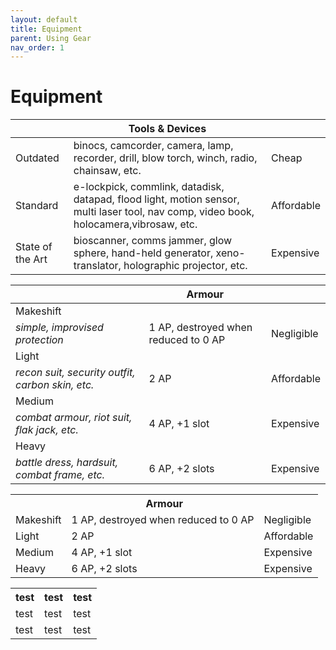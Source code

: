 ```yaml
---
layout: default
title: Equipment
parent: Using Gear
nav_order: 1
---
```


# Equipment



||Tools & Devices||
|------|------|------|
| Outdated | binocs, camcorder, camera, lamp, recorder, drill, blow torch, winch, radio, chainsaw, etc. | Cheap | 
| Standard | e-lockpick, commlink, datadisk, datapad, flood light, motion sensor, multi laser tool, nav comp, video book, holocamera,vibrosaw, etc. | Affordable | 
| State of the Art | bioscanner, comms jammer, glow sphere, hand-held generator, xeno-translator, holographic projector, etc. | Expensive | 

||Armour||
|------|------|------|
| Makeshift 
*simple, improvised protection* | 1 AP, destroyed when reduced to 0 AP | Negligible | 
| Light 
*recon suit, security outfit, carbon skin, etc.* | 2 AP | Affordable | 
| Medium 
*combat armour, riot suit, flak jack, etc.* | 4 AP, +1 slot | Expensive |
| Heavy 
*battle dress, hardsuit, combat frame, etc.* | 6 AP, +2 slots | Expensive |

<table>
  <tr>
    <th colspan="3">Armour</th>
  </tr>
  <tr>
    <td>Makeshift</td>
    <td>1 AP, destroyed when reduced to 0 AP</td>
    <td>Negligible</td>
  </tr>
  <tr>
    <td>Light</td>
    <td>2 AP</td>
    <td>Affordable</td>
  </tr>
  <tr>
    <td>Medium</td>
    <td>4 AP, +1 slot</td>
    <td>Expensive</td>
  </tr>
  <tr>
    <td>Heavy</td>
    <td>6 AP, +2 slots</td>
    <td>Expensive</td>
  </tr>
</table> 

<table>
  <tr>
    <th>test</th>
    <th>test</th>
    <th>test</th>
  </tr>
  <tr>
    <td>test</td>
    <td>test</td>
    <td>test</td>
  </tr>
  <tr>
    <td>test</td>
    <td>test</td>
    <td>test</td>
  </tr>
</table> 
